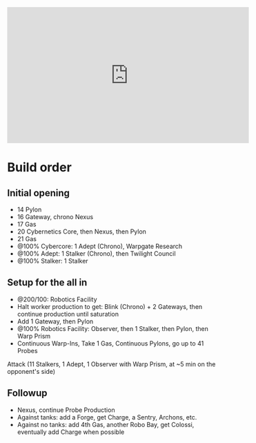 <!--
.. title: PartinG's PvT 4 Gate Blink All-In
.. slug: PartinGs-PvT-4-Gate-Blink-Allin
.. date: 2020-08-05
.. tags: pvt, guide, beginner, early game
.. category: Guides,videos
.. link: https://www.youtube.com/watch?v=PmSrYtYGqdw
.. description: Beginner-friendly PvT Semi-All-In
.. type: text
.. author: Harstem
-->

<iframe width="560" height="315" src="https://www.youtube.com/embed/PmSrYtYGqdw" frameborder="0" allow="accelerometer; autoplay; encrypted-media; gyroscope; picture-in-picture" allowfullscreen></iframe>

<!--TEASER_END-->

# Build order

## Initial opening

* 14 Pylon
* 16 Gateway, chrono Nexus
* 17 Gas
* 20 Cybernetics Core, then Nexus, then Pylon
* 21 Gas
* @100% Cybercore: 1 Adept (Chrono), Warpgate Research
* @100% Adept: 1 Stalker (Chrono), then Twilight Council
* @100% Stalker: 1 Stalker

## Setup for the all in

* @200/100: Robotics Facility
* Halt worker production to get: Blink (Chrono) + 2 Gateways, then continue production until saturation
* Add 1 Gateway, then Pylon
* @100% Robotics Facility: Observer, then 1 Stalker, then Pylon, then Warp Prism
* Continuous Warp-Ins, Take 1 Gas, Continuous Pylons, go up to 41 Probes

Attack (11 Stalkers, 1 Adept, 1 Observer with Warp Prism, at ~5 min on the opponent's side)

## Followup 

* Nexus, continue Probe Production
* Against tanks: add a Forge, get Charge, a Sentry, Archons, etc.
* Against no tanks: add 4th Gas, another Robo Bay, get Colossi, eventually add Charge when possible
